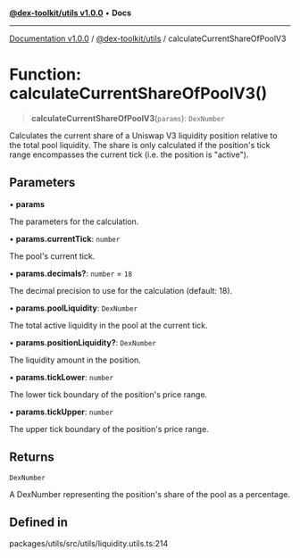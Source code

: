 [**@dex-toolkit/utils v1.0.0**](../README.md) • **Docs**

***

[Documentation v1.0.0](../../../packages.md) / [@dex-toolkit/utils](../README.md) / calculateCurrentShareOfPoolV3

# Function: calculateCurrentShareOfPoolV3()

> **calculateCurrentShareOfPoolV3**(`params`): `DexNumber`

Calculates the current share of a Uniswap V3 liquidity position relative to the total pool liquidity.
The share is only calculated if the position's tick range encompasses the current tick (i.e. the position is "active").

## Parameters

• **params**

The parameters for the calculation.

• **params.currentTick**: `number`

The pool's current tick.

• **params.decimals?**: `number` = `18`

The decimal precision to use for the calculation (default: 18).

• **params.poolLiquidity**: `DexNumber`

The total active liquidity in the pool at the current tick.

• **params.positionLiquidity?**: `DexNumber`

The liquidity amount in the position.

• **params.tickLower**: `number`

The lower tick boundary of the position's price range.

• **params.tickUpper**: `number`

The upper tick boundary of the position's price range.

## Returns

`DexNumber`

A DexNumber representing the position's share of the pool as a percentage.

## Defined in

packages/utils/src/utils/liquidity.utils.ts:214
